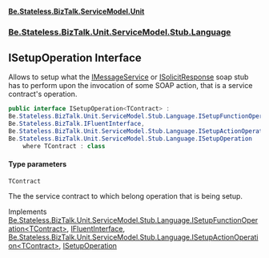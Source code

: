 #### [Be.Stateless.BizTalk.ServiceModel.Unit](README.md 'README')
### [Be.Stateless.BizTalk.Unit.ServiceModel.Stub.Language](Be.Stateless.BizTalk.Unit.ServiceModel.Stub.Language.md 'Be.Stateless.BizTalk.Unit.ServiceModel.Stub.Language')

## ISetupOperation<TContract> Interface

Allows to setup what the [IMessageService](IMessageService.md 'Be.Stateless.BizTalk.Unit.ServiceModel.Channels.IMessageService') or [ISolicitResponse](ISolicitResponse.md 'Be.Stateless.BizTalk.Unit.ServiceModel.Stub.ISolicitResponse') soap stub has to perform upon
the invocation of some SOAP action, that is a service contract's operation.

```csharp
public interface ISetupOperation<TContract> :
Be.Stateless.BizTalk.Unit.ServiceModel.Stub.Language.ISetupFunctionOperation<TContract>,
Be.Stateless.BizTalk.IFluentInterface,
Be.Stateless.BizTalk.Unit.ServiceModel.Stub.Language.ISetupActionOperation<TContract>,
Be.Stateless.BizTalk.Unit.ServiceModel.Stub.Language.ISetupOperation
    where TContract : class
```
#### Type parameters

<a name='Be.Stateless.BizTalk.Unit.ServiceModel.Stub.Language.ISetupOperation_TContract_.TContract'></a>

`TContract`

The the service contract to which belong operation that is being setup.

Implements [Be.Stateless.BizTalk.Unit.ServiceModel.Stub.Language.ISetupFunctionOperation&lt;](ISetupFunctionOperation_TContract_.md 'Be.Stateless.BizTalk.Unit.ServiceModel.Stub.Language.ISetupFunctionOperation<TContract>')[TContract](ISetupOperation_TContract_.md#Be.Stateless.BizTalk.Unit.ServiceModel.Stub.Language.ISetupOperation_TContract_.TContract 'Be.Stateless.BizTalk.Unit.ServiceModel.Stub.Language.ISetupOperation<TContract>.TContract')[&gt;](ISetupFunctionOperation_TContract_.md 'Be.Stateless.BizTalk.Unit.ServiceModel.Stub.Language.ISetupFunctionOperation<TContract>'), [IFluentInterface](IFluentInterface.md 'Be.Stateless.BizTalk.IFluentInterface'), [Be.Stateless.BizTalk.Unit.ServiceModel.Stub.Language.ISetupActionOperation&lt;](ISetupActionOperation_TContract_.md 'Be.Stateless.BizTalk.Unit.ServiceModel.Stub.Language.ISetupActionOperation<TContract>')[TContract](ISetupOperation_TContract_.md#Be.Stateless.BizTalk.Unit.ServiceModel.Stub.Language.ISetupOperation_TContract_.TContract 'Be.Stateless.BizTalk.Unit.ServiceModel.Stub.Language.ISetupOperation<TContract>.TContract')[&gt;](ISetupActionOperation_TContract_.md 'Be.Stateless.BizTalk.Unit.ServiceModel.Stub.Language.ISetupActionOperation<TContract>'), [ISetupOperation](ISetupOperation.md 'Be.Stateless.BizTalk.Unit.ServiceModel.Stub.Language.ISetupOperation')